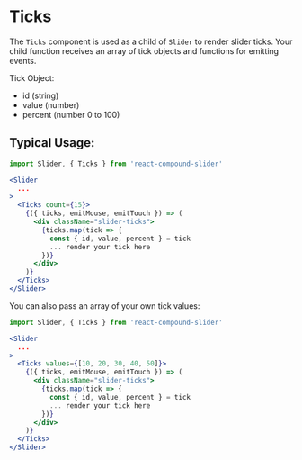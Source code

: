 # Ticks

The `Ticks` component is used as a child of `Slider` to render slider ticks.
Your child function receives an array of tick objects and functions for emitting events.

Tick Object:

- id (string)
- value (number)
- percent (number 0 to 100)

## Typical Usage:
```jsx
import Slider, { Ticks } from 'react-compound-slider'

<Slider
  ...
>
  <Ticks count={15}>
    {({ ticks, emitMouse, emitTouch }) => (
      <div className="slider-ticks">
        {ticks.map(tick => {
          const { id, value, percent } = tick         
          ... render your tick here     
        })}
      </div>
    )}
  </Ticks>
</Slider>
```

You can also pass an array of your own tick values:
```jsx
import Slider, { Ticks } from 'react-compound-slider'

<Slider
  ...
>
  <Ticks values={[10, 20, 30, 40, 50]}>
    {({ ticks, emitMouse, emitTouch }) => (
      <div className="slider-ticks">
        {ticks.map(tick => {
          const { id, value, percent } = tick         
          ... render your tick here     
        })}
      </div>
    )}
  </Ticks>
</Slider>
```

